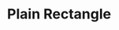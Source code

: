 ---
title:  "Plain Rectangle"
category: introduction
description: "This is a test."
published: true
js_gist: "2235e746b8290a43232d8c69972d3c78"
knitout_gist: "cfa8001c66368234ffdad341556d8ced"
image: "assets/images/20190312_183751.jpg"
---